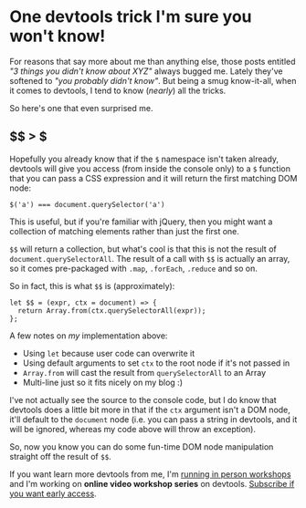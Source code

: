 # One devtools trick I'm sure you won't know!

For reasons that say more about me than anything else, those posts entitled *"3 things you didn't know about XYZ"* always bugged me. Lately they've softened to *"you probably didn't know"*. But being a smug know-it-all, when it comes to devtools, I tend to know (*nearly*) all the tricks.

So here's one that even surprised me.

<!--more-->

## $$ > $

Hopefully you already know that if the `$` namespace isn't taken already, devtools will give you access (from inside the console only) to a `$` function that you can pass a CSS expression and it will return the first matching DOM node:


```
$('a') === document.querySelector('a')
```

This is useful, but if you're familiar with jQuery, then you might want a collection of matching elements rather than just the first one.

`$$` will return a collection, but what's cool is that this is not the result of `document.querySelectorAll`. The result of a call with `$$` is actually an array, so it comes pre-packaged with `.map`, `.forEach`, `.reduce` and so on.

So in fact, this is what `$$` is (approximately):

```
let $$ = (expr, ctx = document) => {
  return Array.from(ctx.querySelectorAll(expr));
};
```

A few notes on *my* implementation above:

- Using `let` because user code can overwrite it
- Using default arguments to set `ctx` to the root node if it's not passed in
- `Array.from` will cast the result from `querySelectorAll` to an Array
- Multi-line just so it fits nicely on my blog :)

I've not actually see the source to the console code, but I do know that devtools does a little bit more in that if the `ctx` argument isn't a DOM node, it'll default to the `document` node (i.e. you can pass a string in devtools, and it will be ignored, whereas my code above will throw an exception).

So, now you know you can do some fun-time DOM node manipulation straight off the result of `$$`.

If you want learn more devtools from me, I'm [running in person workshops](https://2016.ffconf.org/workshops#debug-and-tools) and I'm working on **online video workshop series** on devtools. [Subscribe if you want early access](https://remysharp.com/subscribe).
